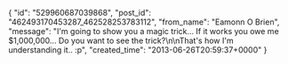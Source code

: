  {
   "id": "529960687039868",
   "post_id": "462493170453287_462528253783112",
   "from_name": "Eamonn O Brien",
   "message": "I'm going to show you a magic trick... If it works you owe me $1,000,000... Do you want to see the trick?\n\nThat's how I'm understanding it.. :p",
   "created_time": "2013-06-26T20:59:37+0000"
 }
